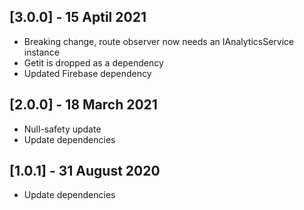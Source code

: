 ## [3.0.0] - 15 Aptil 2021

* Breaking change, route observer now needs an IAnalyticsService instance
* Getit is dropped as a dependency
* Updated Firebase dependency

## [2.0.0] - 18 March 2021

* Null-safety update
* Update dependencies

## [1.0.1] - 31 August 2020

* Update dependencies
